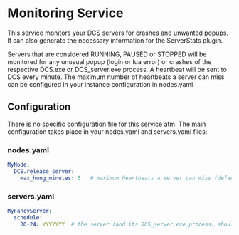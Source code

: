 # Monitoring Service
This service monitors your DCS servers for crashes and unwanted popups. It can also generate the necessary information
for the ServerStats plugin.

Servers that are considered RUNNING, PAUSED or STOPPED will be monitored for any unusual popup (login or lua error) or
crashes of the respective DCS.exe or DCS_server.exe process. A heartbeat will be sent to DCS every minute. The maximum
number of heartbeats a server can miss can be configured in your instance configuration in nodes.yaml

## Configuration
There is no specific configuration file for this service atm. The main configuration takes place in your nodes.yaml
and servers.yaml files:

### nodes.yaml
```yaml
MyNode:
  DCS.release_server:
    max_hung_minutes: 5   # maximum heartbeats a server can miss (default: 3)
```

### servers.yaml
```yaml
MyFancyServer:
  schedule:
    00-24: YYYYYYY  # the server (and its DCS_server.exe process) should run 24x7
```
